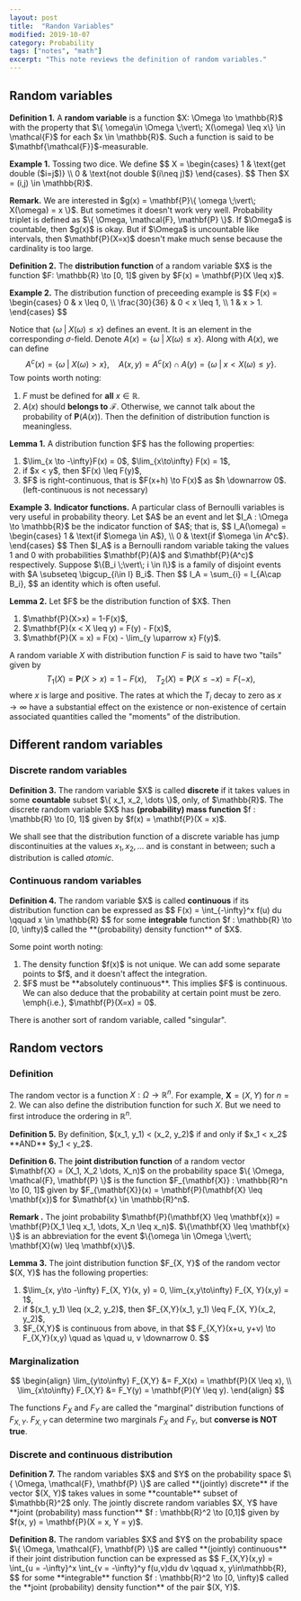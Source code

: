 ```yaml
---
layout: post
title:  "Randon Variables"
modified: 2019-10-07
category: Probability
tags: ["notes", "math"]
excerpt: "This note reviews the definition of random variables."
---
```


## Random variables
<div class="theorem-block">
<p><b>Definition 1.</b> A <b>random variable</b> is a function $X: \Omega \to \mathbb{R}$ with the property that $\{ \omega\in \Omega \;\vert\; X(\omega) \leq x\} \in \mathcal{F}$ for each $x \in \mathbb{R}$. Such a function is said to be $\mathbf{\mathcal{F}}$-measurable. 
</p>
</div>

<div class="remark-block">
<p><b>Example 1.</b> Tossing two dice. We define
$$
    X = \begin{cases} 1 & \text{get double ($i=j$)} \\ 0 & \text{not double $(i\neq j)$} \end{cases}.
$$
Then $X = (i,j) \in \mathbb{R}$.</p>
</div>

<div class="remark-block">
<p><b>Remark.</b> We are interested in $g(x) = \mathbf{P}\{ \omega \;\vert\; X(\omega) = x \}$. But sometimes it doesn't work very well. Probability triplet is defined as $\{ \Omega, \mathcal{F}, \mathbf{P} \}$. If $\Omega$ is countable, then $g(x)$ is okay. But if $\Omega$ is uncountable like intervals, then $\mathbf{P}(X=x)$ doesn't make much sense because the cardinality is too large.</p>
</div>

<div class="theorem-block">
<p><b>Definition 2.</b> The <b>distribution function</b> of a random variable $X$ is the function $F: \mathbb{R} \to 
[0, 1]$ given by $F(x) = \mathbf{P}(X \leq x)$. </p>
</div>

<div class="remark-block">
<p><b>Example 2.</b> The distribution function of preceeding example is
$$
    F(x) = \begin{cases} 0 & x \leq 0, \\ \frac{30}{36} & 0 < x \leq 1, \\ 1 & x > 1. \end{cases}
$$
</p>
</div>

Notice that $\{ \omega \;\vert\; X(\omega) \leq x\}$ defines an event. It is an element in the corresponding $\sigma$-field. Denote $A(x) = \{ \omega \;\vert\; X(\omega) \leq x \}$. Along with $A(x)$, we can define
$$
    A^c(x) = \{ \omega \;\vert\; X(\omega) > x \}, \quad A(x, y) = A^c(x) \cap A(y) = \{ \omega \;\vert\; x < X(\omega) \leq y \}.
$$
Tow points worth noting:
1. $F$ must be defined for **all** $x \in \mathbb{R}$.
2. $A(x)$ should **belongs to** $\mathcal{F}$. Otherwise, we cannot talk about the probability of $\mathbf{P}(A(x))$. Then the definition of distribution function is meaningless.


<div class="theorem-block">
<p><b>Lemma 1.</b> A distribution function $F$ has the following properties:</p>
<ol>
    <li>$\lim_{x \to -\infty}F(x) = 0$, $\lim_{x\to\infty} F(x) = 1$,</li>
    <li>if $x < y$, then $F(x) \leq F(y)$,</li>
    <li>$F$ is right-continuous, that is $F(x+h) \to F(x)$ as $h \downarrow 0$. (left-continuous is not necessary)</li>
</ol>
</div>

<div class="remark-block">
<p><b>Example 3.</b> <b>Indicator functions.</b> A particular class of Bernoulli variables is very useful in probability theory. Let $A$ be an event and let $I_A : \Omega \to \mathbb{R}$ be the indicator function of $A$; that is,
$$
    I_A(\omega) = \begin{cases} 1 & \text{if $\omega \in A$}, \\ 0 & \text{if $\omega \in A^c$}. \end{cases}
$$
Then $I_A$ is a Bernoulli random variable taking the values 1 and 0 with probabilities $\mathbf{P}(A)$ and $\mathbf{P}(A^c)$ respectively. Suppose $\{B_i \;\vert\; i \in I\}$ is a family of disjoint events with $A \subseteq \bigcup_{i\in I} B_i$. Then
$$
    I_A = \sum_{i} = I_{A\cap B_i},
$$
an identity which is often useful.</p>
</div>

<div class="theorem-block">
<p><b>Lemma 2.</b> Let $F$ be the distribution function of $X$. Then</p>
<ol>
    <li> $\mathbf{P}(X>x) = 1-F(x)$,</li> 
    <li> $\mathbf{P}(x < X \leq y) = F(y) - F(x)$,</li>
    <li> $\mathbf{P}(X = x) = F(x) - \lim_{y \uparrow x} F(y)$.</li>
</ol>
</div>

A random variable $X$ with distribution function $F$ is said to have two "tails" given by 
$$
    T_1 (X) = \mathbf{P}(X > x) = 1 - F(x), \quad T_2(X) = \mathbf{P}(X \leq -x) = F(-x),    
$$
where $x$ is large and positive. The rates at which the $T_i$ decay to zero as $x\to\infty$ have a substantial effect on the existence or non-existence of certain associated quantities called the "moments" of the distribution. 


## Different random variables
### Discrete random variables
<div class="theorem-block">
<p><b>Definition 3.</b> The random variable $X$ is called <b>discrete</b> if it takes values in some <b>countable</b> subset $\{ x_1, x_2, \dots \}$, only, of $\mathbb{R}$. The discrete random variable $X$ has <b>(probability) mass function</b> $f : \mathbb{R} \to [0, 1]$ given by $f(x) = \mathbf{P}(X = x)$.</p>
</div>

We shall see that the distribution function of a discrete variable has jump discontinuities 
at the values $x_1 , x_2, \dots$ and is constant in between; such a distribution is called *atomic*.

### Continuous random variables
<div class="theorem-block">
<p><b>Definition 4.</b> The random variable $X$ is called <b>continuous</b> if its distribution function can 
be expressed as 
$$
    F(x) = \int_{-\infty}^x f(u) du \qquad x \in \mathbb{R}
$$
for some <b>integrable</b> function $f : \mathbb{R} \to [0, \infty)$ called the **(probability) density function** of $X$.
</p> 
</div>

Some point worth noting:
<ol>
    <li> The density function $f(x)$ is not unique. We can add some separate points to $f$, and it doesn't affect the integration.</li>
    <li> $F$ must be **absolutely continuous**. This implies $F$ is continuous. We can also deduce that the probability at certain point must be zero. \emph{i.e.}, $\mathbf{P}(X=x) = 0$.</li>
</ol>

There is another sort of random variable, called "singular".


## Random vectors
### Definition
The random vector is a function $X : \Omega \to \mathbb{R}^n$. For example, $\mathbf{X} = (X, Y)$ for $n=2$. We can also define the distribution function for such $X$. But we need to first introduce the ordering in $\mathbb{R}^n$.
<div class="theorem-block">
<p><b>Definition 5.</b> 
    By definition, $(x_1, y_1) < (x_2, y_2)$ if and only if $x_1 < x_2$  **AND**  $y_1 < y_2$.
</p>
</div>

<div class="remark-block"> 
<p><b>Definition 6.</b>
The <b>joint distribution function</b> of a random vector $\mathbf{X} = (X_1, X_2 \dots, X_n)$ on the probability space $\{ \Omega, \mathcal{F}, \mathbf{P} \}$ is the function $F_{\mathbf{X}} : \mathbb{R}^n \to [0, 1]$ given by $F_{\mathbf{X}}(x) = \mathbf{P}(\mathbf{X} \leq \mathbf{x})$ for $\mathbf{x} \in \mathbb{R}^n$. 
</p>
</div>

<div class="remark-block">
<p><b>Remark .</b> 
The joint probability $\mathbf{P}(\mathbf{X} \leq \mathbf{x}) = \mathbf{P}(X_1 \leq x_1, \dots, X_n \leq x_n)$. $\{\mathbf{X} \leq \mathbf{x} \}$ is an abbreviation for the event $\{\omega \in \Omega \;\vert\; \mathbf{X}(w) \leq \mathbf{x}\}$.
</p>
</div>

<div class="theorem-block">
<p><b>Lemma 3.</b>
The joint distribution function $F_{X, Y}$ of the random vector $(X, Y)$ has the following properties:</p>
<ol>
    <li> $\lim_{x, y\to -\infty} F_{X, Y}(x, y) = 0, \lim_{x,y\to\infty} F_{X, Y}(x,y) = 1$,</li>
    <li> if $(x_1, y_1) \leq (x_2, y_2)$, then $F_{X,Y}(x_1, y_1) \leq F_{X, Y}(x_2, y_2)$,</li>
    <li> $F_{X,Y}$ is continuous from above, in that
    $$
        F_{X,Y}(x+u, y+v) \to F_{X,Y}(x,y) \quad as \quad u, v \downarrow 0.
    $$</li>
</ol>
</div>

### Marginalization 
$$
\begin{align}
    \lim_{y\to\infty} F_{X,Y} &= F_X(x) = \mathbf{P}(X \leq x), \\
    \lim_{x\to\infty} F_{X,Y} &= F_Y(y) = \mathbf{P}(Y \leq y).
\end{align}
$$

The functions $F_X$ and $F_Y$ are called the "marginal" distribution functions of $F_{X,Y}$. $F_{X,Y}$ can determine two marginals $F_X$ and $F_Y$, but **converse is NOT true**.

### Discrete and continuous distribution
<div class="theorem-block">
<p><b>Definition 7.</b> The random variables $X$ and $Y$ on the probability space $\{ \Omega, \mathcal{F}, \mathbf{P} \}$ are called **(jointly) discrete** if the vector $(X, Y)$ takes values in some **countable** subset of $\mathbb{R}^2$ only. The jointly discrete random variables $X, Y$ have **joint (probability) mass function** $f : \mathbb{R}^2 \to [0,1]$ given by $f(x, y) = \mathbf{P}(X = x, Y = y)$. 
</p></div>

<div class="theorem-block">
<p><b>Definition 8.</b>
The random variables $X$ and $Y$ on the probability space $\{ \Omega, \mathcal{F}, \mathbf{P} \}$ are called **(jointly) continuous** if their joint distribution function can be expressed as 
$$
    F_{X,Y}(x,y) = \int_{u = -\infty}^x \int_{v = -\infty}^y f(u,v)du dv \qquad x, y\in\mathbb{R},
$$
for some **integrable** function $f : \mathbb{R}^2 \to [0, \infty)$ called the **joint (probability) density function** of the pair $(X, Y)$. 
</p></div>